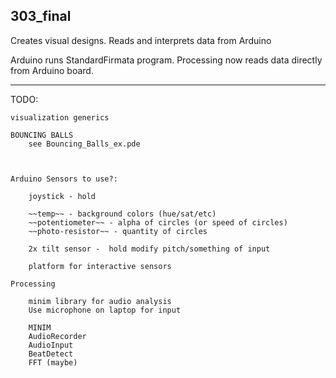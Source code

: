 303_final
---

Creates visual designs. Reads and interprets data from Arduino


Arduino runs StandardFirmata program.
Processing now reads data directly from Arduino board.

---		
		
TODO:


	visualization generics

	BOUNCING BALLS
		see Bouncing_Balls_ex.pde

	

	Arduino Sensors to use?:

		joystick - hold
		
		~~temp~~ - background colors (hue/sat/etc)
		~~potentiometer~~ - alpha of circles (or speed of circles)
		~~photo-resistor~~ - quantity of circles
		
		2x tilt sensor -  hold modify pitch/something of input
		
		platform for interactive sensors

	Processing

		minim library for audio analysis
		Use microphone on laptop for input
		
		MINIM
		AudioRecorder
		AudioInput
		BeatDetect
		FFT (maybe)
